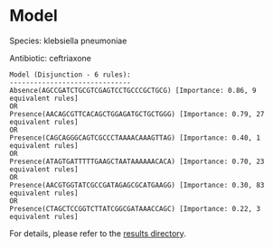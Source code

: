 
# Model

Species: klebsiella pneumoniae

Antibiotic: ceftriaxone

```
Model (Disjunction - 6 rules):
------------------------------
Absence(AGCCGATCTGCGTCGAGTCCTGCCCGCTGCG) [Importance: 0.86, 9 equivalent rules]
OR
Presence(AACAGCGTTCACAGCTGGAGATGCTGCTGGG) [Importance: 0.79, 27 equivalent rules]
OR
Presence(CAGCAGGGCAGTCGCCCTAAAACAAAGTTAG) [Importance: 0.40, 1 equivalent rules]
OR
Presence(ATAGTGATTTTTGAAGCTAATAAAAAACACA) [Importance: 0.70, 23 equivalent rules]
OR
Presence(AACGTGGTATCGCCGATAGAGCGCATGAAGG) [Importance: 0.30, 83 equivalent rules]
OR
Presence(CTAGCTCCGGTCTTATCGGCGATAAACCAGC) [Importance: 0.22, 3 equivalent rules]

```

For details, please refer to the [results directory](../../../../../results/scm_b/klebsiella%20pneumoniae/ceftriaxone/repeat_7/).

